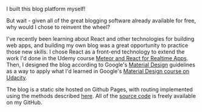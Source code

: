 I built this blog platform myself!

But wait - given all of the great blogging software already available for free, why would I chose to reinvent the wheel?

I've recently been learning about React and other technologies for building web apps, and building my own blog was a great opportunity to practice those new skills. I chose React as a front-end technology to extend the work I'd done in the Udemy course [Meteor and React for Realtime Apps](/blogs?title=react_and_meteor_for_realtime_apps). Then, I designed the blog according to Google's [Material Design](https://material.io/) guidelines as a way to apply what I'd learned in Google's [Material Design course on Udacity](https://www.udacity.com/course/material-design-for-android-developers--ud862).

The blog is a static site hosted on Github Pages, with routing implemented using the methods described [here](https://github.com/rafrex/spa-github-pages).  All of the [source code](https://github.com/jdupont/jdupont.github.io/tree/Production) is freely available on my GitHub.
